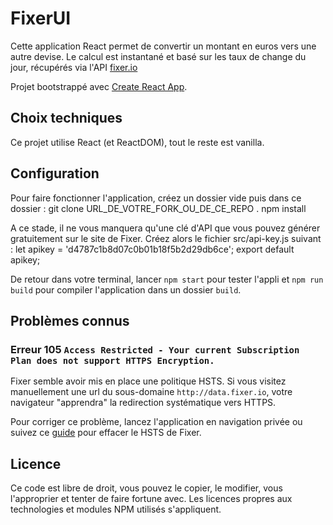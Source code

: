 # FixerUI

Cette application React permet de convertir un montant en euros vers une autre devise. Le calcul est instantané et basé sur les taux de change du jour, récupérés via l'API [fixer.io](https://fixer.io/)

Projet bootstrappé avec [Create React App](https://github.com/facebook/create-react-app).

## Choix techniques

Ce projet utilise React (et ReactDOM), tout le reste est vanilla.

## Configuration

Pour faire fonctionner l'application, créez un dossier vide puis dans ce dossier :
    git clone URL_DE_VOTRE_FORK_OU_DE_CE_REPO .
    npm install

A ce stade, il ne vous manquera qu'une clé d'API que vous pouvez générer gratuitement sur le site de Fixer. Créez alors le fichier src/api-key.js suivant :
    let apikey = 'd4787c1b8d07c0b01b18f5b2d29db6ce';
    export default apikey;

De retour dans votre terminal, lancer `npm start` pour tester l'appli et `npm run build` pour compiler l'application dans un dossier `build`.

## Problèmes connus

### Erreur 105 `Access Restricted - Your current Subscription Plan does not support HTTPS Encryption.`

Fixer semble avoir mis en place une politique HSTS. Si vous visitez manuellement une url du sous-domaine `http://data.fixer.io`, votre navigateur "apprendra" la redirection systématique vers HTTPS.

Pour corriger ce problème, lancez l'application en navigation privée ou suivez ce [guide](https://www.thesslstore.com/blog/clear-hsts-settings-chrome-firefox/) pour effacer le HSTS de Fixer.

## Licence

Ce code est libre de droit, vous pouvez le copier, le modifier, vous l'approprier et tenter de faire fortune avec. Les licences propres aux technologies et modules NPM utilisés s'appliquent.